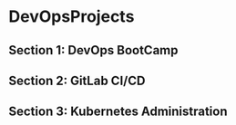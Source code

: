 # DevOpsProjects<br/>
## Section 1: DevOps BootCamp
## Section 2: GitLab CI/CD
## Section 3: Kubernetes Administration
